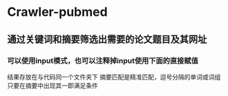 # Crawler-pubmed
## 通过关键词和摘要筛选出需要的论文题目及其网址
### 可以使用input模式，也可以注释掉input使用下面的直接赋值
结果存放在与代码同一个文件夹下
摘要匹配是精准匹配，逗号分隔的单词或词组只要在摘要中出现其一即满足条件
